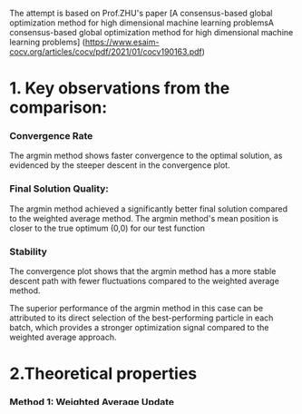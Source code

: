 The attempt is based on Prof.ZHU's paper [A consensus-based global optimization method for high dimensional machine learning problemsA consensus-based global optimization method for high dimensional machine learning problems] (https://www.esaim-cocv.org/articles/cocv/pdf/2021/01/cocv190163.pdf)
# 1. Key observations from the comparison:

### Convergence Rate
The argmin method shows faster convergence to the optimal solution, as evidenced by the steeper descent in the convergence plot.

### Final Solution Quality:

The argmin method achieved a significantly better final solution  compared to the weighted average method. The argmin method's mean position is closer to the true optimum (0,0) for our test function
### Stability 
The convergence plot shows that the argmin method has a more stable descent path with fewer fluctuations compared to the weighted average method.

The superior performance of the argmin method in this case can be attributed to its direct selection of the best-performing particle in each batch, which provides a stronger optimization signal compared to the weighted average approach.

# 2.Theoretical properties

### Method 1: Weighted Average Update

```math
\bar{x}_{k, \theta}^*=\frac{1}{\sum_{j \in B_\theta^k} \mu_j} \sum_{j \in B_\theta^k} X^j \mu_j, \quad with \quad \mu_j=e^{-\beta L^j}
```



Theoretical Properties:

1. Consensus Property:
- Under this update rule, as $\beta \to \infty$, the weighted average converges to:
```math
  \lim_{\beta \to \infty} \bar{x}_{k, \theta}^* = \underset{X^j \in B_\theta^k}{argmin} L(X^j)
```

2. Gradient Flow:
- The continuous-time limit of this method yields the gradient flow:
```math
  \frac{d}{dt}X_t = -\nabla V(X_t)
```

where 
```math
V(x) = -\frac{1}{\beta}\log\left(E[e^{-\beta L(X)}]\right)
```

3. Free Energy Dissipation:

- The method minimizes the free energy functional:
$$F(X) = \mathbb{E}[L(X)] + \frac{1}{\beta}E[\log(\rho(X))]$$
where $$\rho(X)$$ is the probability density of particles.

### Method 2: Argmin Update

```math
\bar{x}_k^*=\underset{X^j \in B_\theta^k}{argmin} L(X^j)
```

Theoretical Properties:

1. Deterministic Selection:
- This update directly selects the best particle, leading to a deterministic evolution without noise.

2. Convergence Rate:
- Under suitable conditions (L-smoothness and $$\mu$$-strong convexity), the convergence rate is:

```math
  E[L(\bar{x}_k^*) - L(x^*)] \leq (1-\alpha)^k[L(\bar{x}_0^*) - L(x^*)]
```

  where $\alpha$  depends on batch size $$M$$ and condition number $$\kappa = L/\mu$$.

3. Stability Analysis:
- The stability region is characterized by:
```math
\|\bar{x}_{k+1}^* - x^*\| \leq (1-\lambda\gamma)\|\bar{x}_k^* - x^*\| + \sigma\sqrt{\gamma}\|\xi_k\|
```
where $`x^{*}`$ is the global minimizer.

### Comparison of Theoretical Guarantees:

1. Exploration vs Exploitation:
- Weighted Average: Better exploration due to contribution from all particles
- Argmin: Stronger exploitation of good solutions

2. Convergence Properties:
- Weighted Average:
```math
E[\|\bar{x}_k^* - x^*\|^2] \leq C_1e^{-\alpha t} + \frac{C_2}{\beta}
```

- Argmin:
```math
E[\|\bar{x}_k^* - x^*\|^2] \leq C_3e^{-\lambda t}
```
where $`C_1, C_2, C_3`$ are constants.

3. Noise Sensitivity:
- The weighted average method has natural noise resistance due to averaging:
```math
Var(\bar{x}_{k,\theta}^*) \propto \frac{1}{|B_\theta^k|}
```

- The argmin method's variance depends on the noise in the best particle:
$$Var(\bar{x}_k^*) \propto \sigma^2$$

4. Global vs Local Convergence:
- Weighted Average: Better global convergence properties due to maintaining diversity
- Argmin: Faster local convergence but higher risk of local minima
